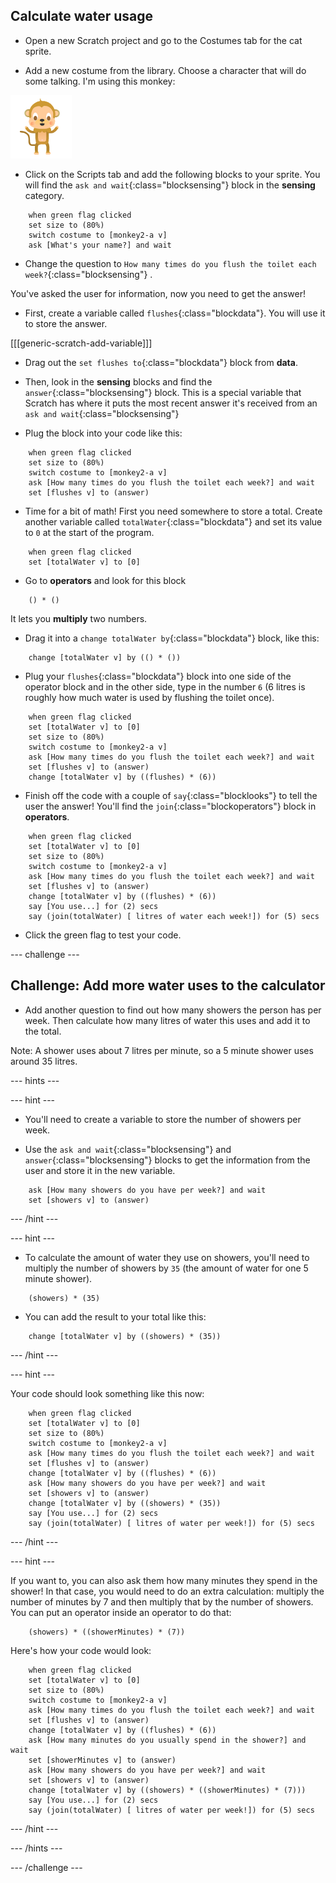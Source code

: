 ## Calculate water usage

+ Open a new Scratch project and go to the Costumes tab for the cat sprite.

+ Add a new costume from the library. Choose a character that will do some talking. I'm using this monkey:

![The talking monkey costume](images/askMonkeyCostume.png)

+ Click on the Scripts tab and add the following blocks to your sprite. You will find the `ask and wait`{:class="blocksensing"} block in the **sensing** category.

```blocks
    when green flag clicked
    set size to (80%)
    switch costume to [monkey2-a v]
    ask [What's your name?] and wait
```

+ Change the question to `How many times do you flush the toilet each week?`{:class="blocksensing"} .

You've asked the user for information, now you need to get the answer! 

+ First, create a variable called `flushes`{:class="blockdata"}. You will use it to store the answer.

[[[generic-scratch-add-variable]]]

+ Drag out the `set flushes to`{:class="blockdata"} block from **data**.

+ Then, look in the **sensing** blocks and find the `answer`{:class="blocksensing"} block. This is a special variable that Scratch has where it puts the most recent answer it's received from an `ask and wait`{:class="blocksensing"}

+ Plug the block into your code like this:

```blocks
    when green flag clicked
    set size to (80%)
    switch costume to [monkey2-a v]
    ask [How many times do you flush the toilet each week?] and wait
    set [flushes v] to (answer)
```

+ Time for a bit of math! First you need somewhere to store a total. Create another variable called `totalWater`{:class="blockdata"} and set its value to `0` at the start of the program.

```blocks
    when green flag clicked
    set [totalWater v] to [0]
```

+ Go to **operators** and look for this block

```blocks
    () * ()
```

It lets you **multiply** two numbers.

+ Drag it into a `change totalWater by`{:class="blockdata"} block, like this:

```blocks
    change [totalWater v] by (() * ())
```

+ Plug your `flushes`{:class="blockdata"} block into one side of the operator block and in the other side, type in the number `6` (6 litres is roughly how much water is used by flushing the toilet once).

```blocks
    when green flag clicked
    set [totalWater v] to [0]
    set size to (80%)
    switch costume to [monkey2-a v]
    ask [How many times do you flush the toilet each week?] and wait
    set [flushes v] to (answer)
    change [totalWater v] by ((flushes) * (6))
```

+ Finish off the code with a couple of `say`{:class="blocklooks"} to tell the user the answer! You'll find the `join`{:class="blockoperators"} block in **operators**.

```blocks
    when green flag clicked
    set [totalWater v] to [0]
    set size to (80%)
    switch costume to [monkey2-a v]
    ask [How many times do you flush the toilet each week?] and wait
    set [flushes v] to (answer)
    change [totalWater v] by ((flushes) * (6))
    say [You use...] for (2) secs
    say (join(totalWater) [ litres of water each week!]) for (5) secs
```

+ Click the green flag to test your code.

--- challenge ---

## Challenge: Add more water uses to the calculator

+ Add another question to find out how many showers the person has per week. Then calculate how many litres of water this uses and add it to the total. 

Note: A shower uses about 7 litres per minute, so a 5 minute shower uses around 35 litres.

--- hints ---

--- hint ---

+ You'll need to create a variable to store the number of showers per week. 

+ Use the `ask and wait`{:class="blocksensing"} and `answer`{:class="blocksensing"} blocks to get the information from the user and store it in the new variable.

```blocks
    ask [How many showers do you have per week?] and wait
    set [showers v] to (answer)
```

--- /hint ---

--- hint ---

+ To calculate the amount of water they use on showers, you'll need to multiply the number of showers by `35` (the amount of water for one 5 minute shower).

```blocks
    (showers) * (35)
```

+ You can add the result to your total like this:

```blocks
    change [totalWater v] by ((showers) * (35))
```

--- /hint ---

--- hint ---

Your code should look something like this now:

```blocks
    when green flag clicked
    set [totalWater v] to [0]
    set size to (80%)
    switch costume to [monkey2-a v]
    ask [How many times do you flush the toilet each week?] and wait
    set [flushes v] to (answer)
    change [totalWater v] by ((flushes) * (6))
    ask [How many showers do you have per week?] and wait
    set [showers v] to (answer)
    change [totalWater v] by ((showers) * (35))
    say [You use...] for (2) secs
    say (join(totalWater) [ litres of water per week!]) for (5) secs
```

--- /hint ---

--- hint ---

If you want to, you can also ask them how many minutes they spend in the shower! In that case, you would need to do an extra calculation: multiply the number of minutes by 7 and then multiply that by the number of showers. You can put an operator inside an operator to do that:

```blocks
    (showers) * ((showerMinutes) * (7))
```

Here's how your code would look:

```blocks
    when green flag clicked
    set [totalWater v] to [0]
    set size to (80%)
    switch costume to [monkey2-a v]
    ask [How many times do you flush the toilet each week?] and wait
    set [flushes v] to (answer)
    change [totalWater v] by ((flushes) * (6))
    ask [How many minutes do you usually spend in the shower?] and wait
    set [showerMinutes v] to (answer)
    ask [How many showers do you have per week?] and wait
    set [showers v] to (answer)
    change [totalWater v] by ((showers) * ((showerMinutes) * (7)))
    say [You use...] for (2) secs
    say (join(totalWater) [ litres of water per week!]) for (5) secs
```
--- /hint ---

--- /hints ---

--- /challenge ---